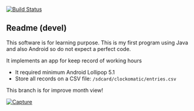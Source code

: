 [![Build Status](https://www.travis-ci.org/joan-esteban/clockomatic.svg?branch=master)](https://www.travis-ci.org/joan-esteban/clockomatic)

## Readme (devel)
This software is for learning purpose. This is my first program using Java
and also Android so do not expect a perfect code.


It implements an app for keep record of working hours

- It required minimum Android Lollipop 5.1
- Store all records on a CSV file: `/sdcard/clockomatic/entries.csv`

This branch is for improve month view!

[![Capture](http://f16-preview.your-hosting.net/jesteban.org/clockomatic/Screenshot_1512754558.png?2)](http://f16-preview.your-hosting.net/jesteban.org/clockomatic/Screenshot_1512754558.png)
